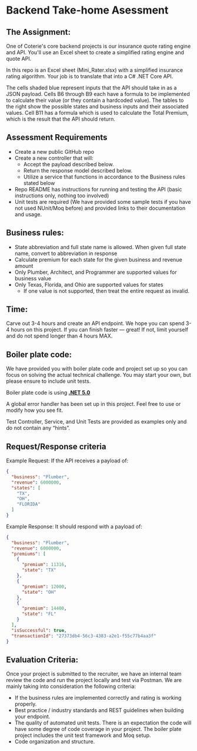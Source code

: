 # Backend Take-home Asessment

## The Assignment:

One of Coterie's core backend projects is our insurance quote rating engine and API. You'll use an Excel sheet to create a simplified rating engine and quote API.

In this repo is an Excel sheet (Mini_Rater.xlsx) with a simplified insurance rating algorithm. Your job is to translate that into a C# .NET Core API.

The cells shaded blue represent inputs that the API should take in as a JSON payload. Cells B6 through B9 each have a formula to be implemented to calculate their value (or they contain a hardcoded value). The tables to the right show the possible states and business inputs and their associated values. Cell B11 has a formula which is used to calculate the Total Premium, which is the result that the API should return.

## Assessment Requirements

- Create a new public GitHub repo 
- Create a new controller that will:
    - Accept the payload described below.
    - Return the response model described below.
    - Utilize a service that functions in accordance to the Business rules stated below
- Repo README has instructions for running and testing the API (basic instructions only, nothing too involved)
- Unit tests are required (We have provided some sample tests if you have not used NUnit/Moq before) and provided links to their documentation and usage.

## Business rules:

- State abbreviation and full state name is allowed. When given full state name, convert to abbreviation in response
- Calculate premium for each state for the given business and revenue amount
- Only Plumber, Architect, and Programmer are supported values for business value
- Only Texas, Florida, and Ohio are supported values for states
    - If one value is not supported, then treat the entire request as invalid.

## Time:

Carve out 3-4 hours and create an API endpoint. We hope you can spend 3-4 hours on this project. If you can finish faster — great! If not, limit yourself and do not spend longer than 4 hours MAX.

## Boiler plate code:

We have provided you with boiler plate code and project set up so you can focus on solving the actual technical challenge. You may start your own, but please ensure to include unit tests.

Boiler plate code is using [****.NET 5.0****](https://dotnet.microsoft.com/en-us/download/dotnet/5.0)

A global error handler has been set up in this project. Feel free to use or modify how you see fit.

Test Controller, Service, and Unit Tests are provided as examples only and do not contain any “hints”.

## Request/Response criteria

Example Request: If the API receives a payload of:

```json
{
  "business": "Plumber",
  "revenue": 6000000,
  "states": [
    "TX",
    "OH",
    "FLORIDA"
  ]
}
```

Example Response: It should respond with a payload of:

```json
{
  "business": "Plumber",
  "revenue": 6000000,
  "premiums": [
    {
      "premium": 11316,
      "state": "TX"
    },
    {
      "premium": 12000,
      "state": "OH"
    },
    {
      "premium": 14400,
      "state": "FL"
    }
  ],
  "isSuccessful": true,
  "transactionId": "27373db4-56c3-4383-a2e1-f55c77b4aa3f"
}
```

## Evaluation Criteria:

Once your project is submitted to the recruiter, we have an internal team review the code and run the project locally and test via Postman. We are mainly taking into consideration the following criteria:

- If the business rules are implemented correctly and rating is working properly.
- Best practice / industry standards and REST guidelines when building your endpoint.
- The quality of automated unit tests. There is an expectation the code will have some degree of code coverage in your project. The boiler plate project includes the unit test framework and Moq setup.
- Code organization and structure.
